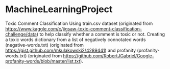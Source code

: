 # MachineLearningProject
Toxic Comment Classification
Using train.csv dataset (originated from https://www.kaggle.com/c/jigsaw-toxic-comment-classification-challenge/data) to help classify whether a comment is toxic or not.
Creating a toxic words dictionary from a list of negatively connotated words (negative-words.txt) (originated from https://gist.github.com/mkulakowski2/4289441) and profanity (profanity-words.txt) (originated from https://github.com/RobertJGabriel/Google-profanity-words/blob/master/list.txt).
